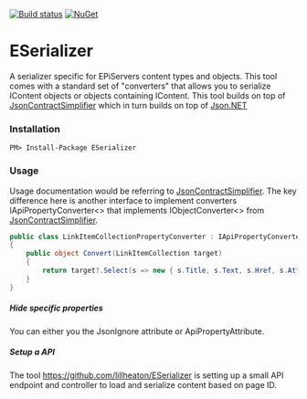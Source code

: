 [![Build status](https://ci.appveyor.com/api/projects/status/gg99gx59nlb493hb?svg=true)](https://ci.appveyor.com/project/lillheaton/eserializer)
[![NuGet](https://img.shields.io/nuget/v/ESerializer.svg)](https://www.nuget.org/packages/ESerializer/)

# ESerializer
A serializer specific for EPiServers content types and objects. This tool comes with a standard set of "converters" that allows you to serialize IContent objects or objects containing IContent.
This tool builds on top of [JsonContractSimplifier](https://github.com/lillheaton/JsonContractSimplifier) which in turn builds on top of [Json.NET](https://www.newtonsoft.com/json/)

### Installation
    PM> Install-Package ESerializer

### Usage
Usage documentation would be referring to [JsonContractSimplifier](https://github.com/lillheaton/JsonContractSimplifier). 
The key difference here is another interface to implement converters IApiPropertyConverter<> that implements IObjectConverter<> from [JsonContractSimplifier](https://github.com/lillheaton/JsonContractSimplifier).

```C#
public class LinkItemCollectionPropertyConverter : IApiPropertyConverter<LinkItemCollection>
{
    public object Convert(LinkItemCollection target)
    {
        return target?.Select(s => new { s.Title, s.Text, s.Href, s.Attributes, s.Target }).ToArray();
    }
}
```

##### Hide specific properties
You can either you the JsonIgnore attribute or ApiPropertyAttribute. 

##### Setup a API
The tool https://github.com/lillheaton/ESerializer is setting up a small API endpoint and controller to load and serialize content based on page ID.
